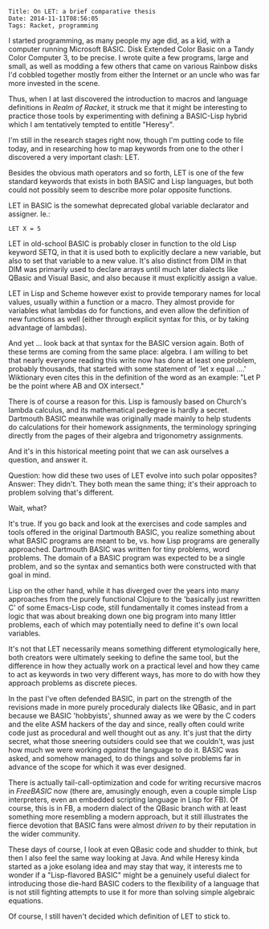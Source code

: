     Title: On LET: a brief comparative thesis
    Date: 2014-11-11T08:56:05
    Tags: Racket, programming

I started programming, as many people my age did, as a kid, with a computer running Microsoft BASIC. Disk Extended Color Basic on a Tandy Color Computer 3, to be precise. I wrote quite a few programs, large and small, as well as modding a few others that came on various Rainbow disks I'd cobbled together mostly from either the Internet or an uncle who was far more invested in the scene.

Thus, when I at last discovered the introduction to macros and language definitions in _Realm of Racket_, it struck me that it might be interesting to practice those tools by experimenting with defining a BASIC-Lisp hybrid which I am tentatively tempted to entitle "Heresy".

I'm still in the research stages right now, though I'm putting code to file today, and in researching how to map keywords from one to the other I discovered a very important clash: LET.

<!-- more -->
Besides the obvious math operators and so forth, LET is one of the few standard keywords that exists in both BASIC and Lisp languages, but both could not possibly seem to describe more polar opposite functions.

LET in BASIC is the somewhat deprecated global variable declarator and assigner. Ie.:

``LET X = 5``

LET in old-school BASIC is probably closer in function to the old Lisp keyword SETQ, in that it is used both to explicitly declare a new variable, but also to set that variable to a new value. It's also distinct from DIM in that DIM was primarily used to declare arrays until much later dialects like QBasic and Visual Basic, and also because it must explicitly assign a value.

LET in Lisp and Scheme however exist to provide temporary names for local values, usually within a function or a macro. They almost provide for variables what lambdas do for functions, and even allow the definition of new functions as well (either through explicit syntax for this, or by taking advantage of lambdas).

And yet ... look back at that syntax for the BASIC version again. Both of these terms are coming from the same place: algebra. I am willing to bet that nearly everyone reading this write now has done at least one problem, probably thousands, that started with some statement of 'let x equal ....' Wiktionary even cites this in the definition of the word as an example: "Let P be the point where AB and OX intersect."

There is of course a reason for this. Lisp is famously based on Church's lambda calculus, and its mathematical pedegree is hardly a secret. Dartmouth BASIC meanwhile was originally made mainly to help students do calculations for their homework assignments, the terminology springing directly from the pages of their algebra and trigonometry assignments.

And it's in this historical meeting point that we can ask ourselves a question, and answer it.

Question: how did these two uses of LET evolve into such polar opposites?
Answer: They didn't. They both mean the same thing; it's their approach to problem solving that's different.

Wait, what?

It's true. If you go back and look at the exercises and code samples and tools offered in the original Dartmouth BASIC, you realize something about what BASIC programs are meant to be, vs. how Lisp programs are generally approached. Dartmouth BASIC was written for tiny problems, word problems. The domain of a BASIC program was expected to be a single problem, and so the syntax and semantics both were constructed with that goal in mind.

Lisp on the other hand, while it has diverged over the years into many approaches from the purely functional Clojure to the 'basically just rewritten C' of some Emacs-Lisp code, still fundamentally it comes instead from a logic that was about breaking down one big program into many littler problems, each of which may potentially need to define it's own local variables.

It's not that LET necessarily means something different etymologically here, both creators were ultimately seeking to define the same tool, but the difference in how they actually work on a practical level and how they came to act as keywords in two very different ways, has more to do with how they approach problems as discrete pieces.

In the past I've often defended BASIC, in part on the strength of the revisions made in more purely proceduraly dialects like QBasic, and in part because we BASIC 'hobbyists', shunned away as we were by the C coders and the elite ASM hackers of the day and since, really often could write code just as procedural and well thought out as any. It's just that the dirty secret, what those sneering outsiders could see that we couldn't, was just how much we were working *against* the language to do it. BASIC was asked, and somehow managed, to do things and solve problems far in advance of the scope for which it was ever designed.

There is actually tail-call-optimization and code for writing recursive macros in *FreeBASIC* now (there are, amusingly enough, even a couple simple Lisp interpreters, even an embedded scripting language in Lisp for FB). Of course, this is in FB, a modern dialect of the QBasic branch with at least something more resembling a modern approach, but it still illustrates the fierce devotion that BASIC fans were almost *driven to* by their reputation in the wider community.

These days of course, I look at even QBasic code and shudder to think, but then I also feel the same way looking at Java. And while Heresy kinda started as a joke esolang idea and may stay that way, it interests me to wonder if a "Lisp-flavored BASIC" might be a genuinely useful dialect for introducing those die-hard BASIC coders to the flexibility of a language that is not still fighting attempts to use it for more than solving simple algebraic equations.

Of course, I still haven't decided which definition of LET to stick to.

